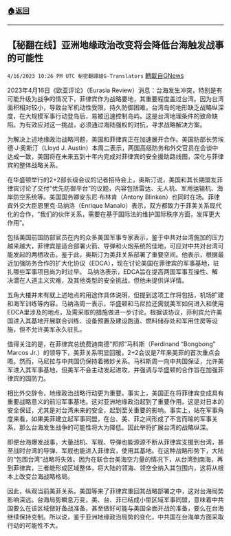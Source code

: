 ###  [:house:返回](README.md)
---


## 【秘翻在线】亚洲地缘政治改变将会降低台海触发战事的可能性
`4/16/2023 10:26 PM UTC 秘密翻譯組G-Translators` [轉載自GNews](https://gnews.org/articles/1187559)

        
2023年4月16日《欧亚评论》（Eurasia Review）消息：台海发生冲突，特别是有可能升级为战争的情况下，菲律宾作为战略要地，其重要程度盖过台湾。因为台湾面积相对较小，导致台军机动性受限，持久防御困难。台湾岛的地形缺乏战略纵深度，在大规模军事行动登岛后，易被迅速控制岛屿。这是台湾地理条件的致命缺陷。为有效应对这一挑战，必须通过海陆强权的对抗，寻求战略解决方案。

为解决上述地缘政治战略问题，美国和菲律宾正在加速展开合作。美国防部长劳埃德·J·奥斯汀（Lloyd J. Austin）本周二表示，两国高级防务和外交官员在会谈中达成一致，美国将在未来五到十年内完成对菲律宾的安全援助路线图，深化与菲律宾的整体战略关系。

在华盛顿举行的2+2部长级会议的记者招待会上，奥斯汀说，美国和其长期盟友菲律宾讨论了交付“优先防御平台”的议题，内容包括雷达、无人机、军用运输机、海岸防空系统等。美国国务卿安东尼·布林肯（Antony Blinken）也同时在场。菲律宾外交大臣恩里克·马纳洛（Enrique Manalo）表示，双方都致力于菲美关系现代化的合作，“我们的伙伴关系，需要在基于国际法的维护国际秩序方面，发挥更大作用”。

包括美国前国防部官员在内的众多美国军事专家表示，鉴于中共对台湾施加的压力越来越大，菲律宾是适合部署火箭、导弹和火炮系统的佳地，可应对中共对台湾可能发起的两栖攻击。鉴于此，奥斯汀为美菲关系部署了重要空间。他表示，根据最近加强防务合作的扩大化协议（EDCA），现在讨论美国在菲律宾的军事基地，驻扎哪些军事项目尚为时过早。 马纳洛表示，EDCA旨在提高两国军事互操性、解决潜在人道主义灾难，及其他类型的安全挑战，但他未提供详详情。

五角大楼并未有就上述地点的用途作具体说明，但提到这项工作将包括，机场扩建和海军训练等内容。马纳洛周一表示，华盛顿和马尼拉还需就美军如何进入和使用EDCA里涉及的地点，及需采取的措施做进一步讨论。根据该协议，菲利宾允许美国进入其基地开展联合训练、设备预置及建设跑道、燃料储存处和军用住房等设施，但不允许美军永久驻扎。

值得关注的是，在菲律宾总统费迪南德“邦邦”马科斯（Ferdinand “Bongbong” Marcos Jr.）的领导下，美菲关系明显回暖，2+2会议是7年来美菲的首次重点会晤。然而，马尼拉与中共国仍保持着微妙关系。马科斯周一向中共国保证，允许美军进入其军事基地，但美军不会主动发起进攻，并强调与华盛顿的合作旨在加强菲律宾的国防力。

相比外交辞令，地缘政治战略行动更为重要。事实上，美国正在将菲律宾变成具有重要战略意义的前沿军事基地。这对亚洲地缘政治起到了重要作用。这是对日本的安全保证，尤其是对台湾未来的安全，起到至关重要的影响。事实上，站在军事角度来看，如果美菲建立起军事同盟，在台、美、菲之间形成了不言而喻的军事关系，那么台海发生战争的可能性将大为降低。因此举将扩展台湾的战略纵深。

即便台海爆发战事，大量战机、军舰、导弹也能源源不断从菲律宾支援到台湾，甚至战时台湾的导弹、军舰也能进入菲律宾，使用其基地。在这种战略形势下，大陆的“包围台湾”战略将失效。因为在联合台美海空力量的情况下，从台湾到南海，再到菲律宾，三者能形成区域整体，将大陆的领海、领空全纳入其包围内，这将从根本上改变台海战略格局。

因此，纵观当前美菲关系。美国等来了菲律宾重回其战略部署之中，这对台海局势影响深远。台海局势瞬息万变，美、台、菲已结成小型区域军事同盟，意味着中共国要么在该区域做好备战准备，甚至做好可能与美国全面开战的准备，要么在台海继续保持克制。所以说，鉴于亚洲地缘政治局势的变化，中共国在台海单方面采取行动的可能性不大。
